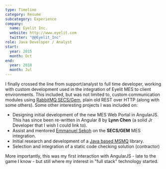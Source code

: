 ```yaml
---
type: Timeline
category: Resume
subcategory: Experience
company:
  name: Eyelit Inc.
  website: http://www.eyelit.com
  twitter: "@@Eyelit_Inc"
role: Java Developer / Analyst
start:
  year: 2015
  month: Oct
end:
  year: 2018
  month: Jul
---
```


I finally crossed the line from support/analyst to full time developer, working with custom development used in the integration of Eyelit MES to client environments. This included, but was not limited to, custom communication modules using [RabbitMQ](https://www.rabbitmq.com/),[SECS/Gem](https://en.wikipedia.org/wiki/SECS/GEM), plain old REST over HTTP (along with some others). Some other interesting projects I was included on:

- Designing initial development of the new MES Web Portal in AngularJS. This has since been re-written in Angular 8 by **Lynn Chen** (a solid Jr Developer that I wish I could link to).
- Assist and mentored [Emmanuel Sekoh](https://www.linkedin.com/in/e2sekoh/) on the **SECS/GEM** MES integration.
- Initial research and development of a [Java based MSMQ](https://github.com/kenjdavidson/msmq4j) library.
- Selection and integration of a static code checking solution (contractor)

More importantly, this was my first interaction with AngularJS - late to the game I know - but still where my interest in "full stack" technology started.
